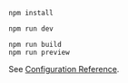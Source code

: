 ```
npm install

npm run dev

npm run build
npm run preview
```

See [Configuration Reference](https://vitejs.dev/config/).
